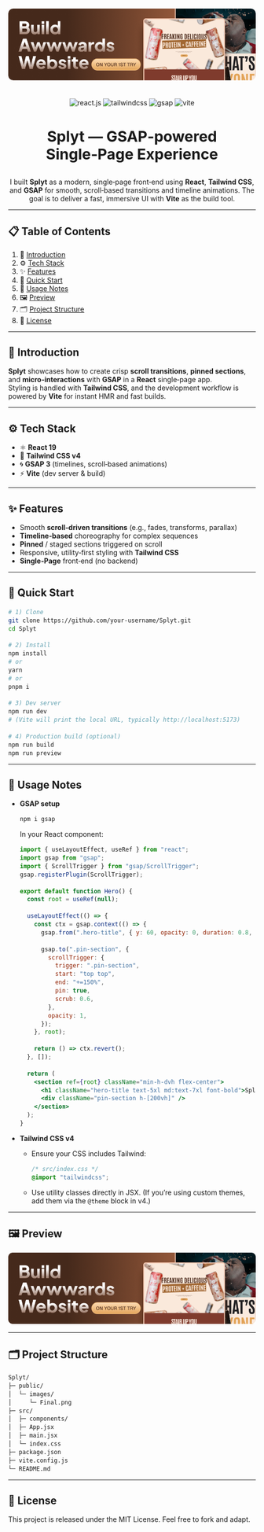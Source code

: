 <div>
 <br />
  <div align="center">
     <img src="public/images/Final.png" style="border-radius:10px;" alt="Splyt Banner">
  </div>
 <br />
 <br />

 <div align="center">
   <img src="https://img.shields.io/badge/-React_19-black?style=for-the-badge&logoColor=white&logo=react&color=61DAFB" alt="react.js" />
   <img src="https://img.shields.io/badge/-Tailwind_CSS_v4-black?style=for-the-badge&logoColor=white&logo=tailwindcss&color=06B6D4" alt="tailwindcss" />
   <img src="https://img.shields.io/badge/-GSAP_3-black?style=for-the-badge&logoColor=white&logo=greensock&color=88CE02" alt="gsap" />
   <img src="https://img.shields.io/badge/-Vite-black?style=for-the-badge&logoColor=white&logo=vite&color=646CFF" alt="vite" />
 </div>

 <h3 align="center" style="font-weight:700;font-size:30px;">Splyt — GSAP‑powered Single‑Page Experience</h3>

  <div align="center">
    I built <b>Splyt</b> as a modern, single‑page front‑end using <b>React</b>, <b>Tailwind CSS</b>, and <b>GSAP</b> for smooth, scroll‑based transitions and timeline animations.  
    The goal is to deliver a fast, immersive UI with <b>Vite</b> as the build tool.
   </div>
</div>

---

## 📋 Table of Contents

1. 🚀 [Introduction](#introduction)
2. ⚙️ [Tech Stack](#tech-stack)
3. ✨ [Features](#features)
4. 🤸 [Quick Start](#quick-start)
5. 🧩 [Usage Notes](#usage-notes)
6. 🖼️ [Preview](#preview)
7. 🗂️ [Project Structure](#project-structure)
8. 📝 [License](#license)

---

## 🚀 Introduction

**Splyt** showcases how to create crisp **scroll transitions**, **pinned sections**, and **micro‑interactions** with **GSAP** in a **React** single‑page app.  
Styling is handled with **Tailwind CSS**, and the development workflow is powered by **Vite** for instant HMR and fast builds.

---

## ⚙️ Tech Stack

- ⚛️ **React 19**
- 🎨 **Tailwind CSS v4**
- 🌀 **GSAP 3** (timelines, scroll‑based animations)
- ⚡ **Vite** (dev server & build)

---

## ✨ Features

- Smooth **scroll‑driven transitions** (e.g., fades, transforms, parallax)
- **Timeline‑based** choreography for complex sequences
- **Pinned** / staged sections triggered on scroll
- Responsive, utility‑first styling with **Tailwind CSS**
- **Single‑Page** front‑end (no backend)

---

## 🤸 Quick Start

```bash
# 1) Clone
git clone https://github.com/your-username/Splyt.git
cd Splyt

# 2) Install
npm install
# or
yarn
# or
pnpm i

# 3) Dev server
npm run dev
# (Vite will print the local URL, typically http://localhost:5173)

# 4) Production build (optional)
npm run build
npm run preview
```

---

## 🧩 Usage Notes

- **GSAP setup**
  ```bash
  npm i gsap
  ```
  In your React component:
  ```jsx
  import { useLayoutEffect, useRef } from "react";
  import gsap from "gsap";
  import { ScrollTrigger } from "gsap/ScrollTrigger";
  gsap.registerPlugin(ScrollTrigger);

  export default function Hero() {
    const root = useRef(null);

    useLayoutEffect(() => {
      const ctx = gsap.context(() => {
        gsap.from(".hero-title", { y: 60, opacity: 0, duration: 0.8, ease: "power2.out" });

        gsap.to(".pin-section", {
          scrollTrigger: {
            trigger: ".pin-section",
            start: "top top",
            end: "+=150%",
            pin: true,
            scrub: 0.6,
          },
          opacity: 1,
        });
      }, root);

      return () => ctx.revert();
    }, []);

    return (
      <section ref={root} className="min-h-dvh flex-center">
        <h1 className="hero-title text-5xl md:text-7xl font-bold">Splyt</h1>
        <div className="pin-section h-[200vh]" />
      </section>
    );
  }
  ```

- **Tailwind CSS v4**
  - Ensure your CSS includes Tailwind:
    ```css
    /* src/index.css */
    @import "tailwindcss";
    ```
  - Use utility classes directly in JSX. (If you’re using custom themes, add them via the `@theme` block in v4.)

---

## 🖼️ Preview

![Splyt Preview](public/images/Final.png "Splyt — GSAP-powered single-page experience")

---

## 🗂️ Project Structure

```bash
Splyt/
├─ public/
│  └─ images/
│     └─ Final.png
├─ src/
│  ├─ components/
│  ├─ App.jsx
│  ├─ main.jsx
│  └─ index.css
├─ package.json
├─ vite.config.js
└─ README.md
```

---

## 📝 License

This project is released under the MIT License. Feel free to fork and adapt.
